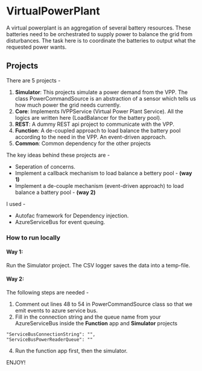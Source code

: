 # VirtualPowerPlant
A virtual powerplant is an aggregation of several battery resources. These batteries need to be orchestrated to supply power to balance the grid from disturbances. The task here is to coordinate the batteries to output what the requested power wants.

## Projects
There are 5 projects - 
1. **Simulator**: This projects simulate a power demand from the VPP. The class PowerCommandSource is an abstraction of a sensor which tells us how much power the grid needs currently.
2. **Core**: Implements IVPPService (Virtual Power Plant Service). All the logics are written here (LoadBalancer for the battery pool).
3. **REST**: A dummy REST api project to communicate with the VPP.
4. **Function**: A de-coupled approach to load balance the battery pool according to the need in the VPP. An event-driven approach.  
5. **Common**: Common dependency for the other projects

The key ideas behind these projects are -
* Seperation of concerns.
* Implement a callback mechanism to load balance a bettery pool - **(way 1)**
* Implement a de-couple mechanism (event-driven approach) to load balance a battery pool - **(way 2)**

I used -
* Autofac framework for Dependency injection.
* AzureServiceBus for event queuing.

### How to run locally
#### Way 1:
Run the Simulator project. The CSV logger saves the data into a temp-file.


#### Way 2: 
The following steps are needed - 
1. Comment out lines 48 to 54 in PowerCommandSource class so that we emit events to azure service bus.
2. Fill in the connection string and the queue name from your AzureServiceBus inside the **Function** app and **Simulator** projects
``` 
"ServiceBusConnectionString": "",
"ServiceBusPowerReaderQueue": ""
``` 
4. Run the function app first, then the simulator.

ENJOY! 
